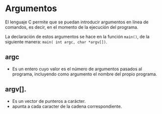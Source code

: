 # Argumentos
El lenguaje C permite que se puedan introducir argumentos en línea de comandos, es decir, en el momento de la ejecución del programa. 

La declaración de estos argumentos se hace en la función `main()`, de la siguiente manera: `main( int argc, char *argv[])`.

## argc
  - Es un entero cuyo valor es el número de argumentos pasados al programa, incluyendo como argumento el nombre del propio programa.
## argv[].
  - Es un vector de punteros a carácter.
  - apunta a cada caracter de la cadena correspondiente.
